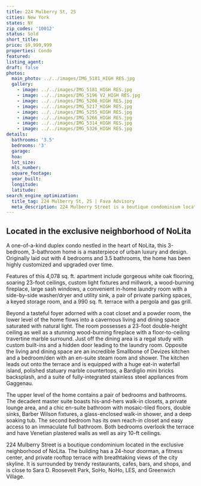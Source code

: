 ```yaml
---
title: 224 Mulberry St, 2S
cities: New York
states: NY
zip_codes: '10012'
status: Sold
short_title:
price: $9,999,999
properties: Condo
featured:
listing_agent:
draft: false
photos:
  main_photo: ../../images/IMG_5181_HIGH RES.jpg
  gallery:
    - image: ../../images/IMG_5181_HIGH RES.jpg
    - image: ../../images/IMG_5196 V2_HIGH RES.jpg
    - image: ../../images/IMG_5208_HIGH RES.jpg
    - image: ../../images/IMG_5217_HIGH RES.jpg
    - image: ../../images/IMG_5255_HIGH RES.jpg
    - image: ../../images/IMG_5266_HIGH RES.jpg
    - image: ../../images/IMG_5314_HIGH RES.jpg
    - image: ../../images/IMG_5326_HIGH RES.jpg
details:
  bathrooms: '3.5'
  bedrooms: '3'
  garage:
  hoa:
  lot_size:
  mls_number:
  square_footage:
  year_built:
  longitude:
  latitude:
search_engine_optimization:
  title_tag: 224 Mulberry St, 2S | Fava Advisory
  meta_description: 224 Mulberry Street is a boutique condominium located in the exclusive neighborhood of NoLita. The building has a 24-hour doorman, a fitness center, and private rooftop terrace with breathtaking views of the city skyline.
---
```

## Located in the exclusive neighborhood of NoLita
A one-of-a-kind duplex condo nestled in the heart of NoLita, this 3-bedroom, 3-bathroom home is a masterpiece of urban luxury and design. Originally laid out with 4 bedrooms and 3.5 bathrooms, the home has been highly customized and upgraded over time.

Features of this 4,078 sq. ft. apartment include gorgeous white oak flooring, soaring 23-foot ceilings, custom light fixtures and millwork, a wood-burning fireplace, large sash windows, a convenient in-home laundry room with a side-by-side washer/dryer and utility sink, a pair of private parking spaces, a keyed storage room, and a 990 sq. ft. terrace with a pergola and gas grill.

Beyond a tasteful foyer adorned with a coat closet and a powder room, the lower level of the home flows into a cavernous living and dining space saturated with natural light. The room possesses a 23-foot double-height ceiling as well as a stunning wood-burning fireplace with a floor-to-ceiling travertine marble surround. Just off the dining area is a regal study with custom built-ins and a hidden door leading to the laundry room. Opposite the living and dining space are an incredible Smallbone of Devizes kitchen and a bedroom/den with an en-suite steam room and shower. The kitchen leads out onto the terrace and is equipped with a huge eat-in waterfall island, polished statuary marble countertops, a Bardiglio mini bricks backsplash, and a suite of fully-integrated stainless steel appliances from Gaggenau.

The upper level of the home contains a pair of bedrooms and bathrooms. The decadent master suite boasts his-and-hers walk-in closets, a private lounge area, and a chic en-suite bathroom with mosaic-tiled floors, double sinks, Barber Wilson fixtures, a glass-enclosed walk-in shower, and a deep soaking tub. The second bedroom has its own reach-in closet and easy access to an immaculate full bathroom. Both bedrooms overlook the terrace and have Venetian plastered walls as well as airy 10-ft ceilings.

224 Mulberry Street is a boutique condominium located in the exclusive neighborhood of NoLita. The building has a 24-hour doorman, a fitness center, and private rooftop terrace with breathtaking views of the city skyline. It is surrounded by trendy restaurants, cafes, bars, and shops, and is close to Sara D. Roosevelt Park, SoHo, NoHo, LES, and Greenwich Village.